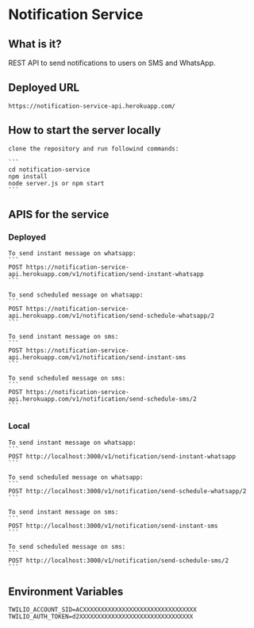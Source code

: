 # Notification Service

## What is it?

REST API to send notifications to users on SMS and WhatsApp.

## Deployed URL

    https://notification-service-api.herokuapp.com/

## How to start the server locally

    clone the repository and run followind commands:

    ```
    cd notification-service
    npm install
    node server.js or npm start
    ```

## APIS for the service

### Deployed

    To send instant message on whatsapp:
    ```
    POST https://notification-service-api.herokuapp.com/v1/notification/send-instant-whatsapp
    ```

    To send scheduled message on whatsapp:
    ```
    POST https://notification-service-api.herokuapp.com/v1/notification/send-schedule-whatsapp/2
    ```

    To send instant message on sms:
    ```
    POST https://notification-service-api.herokuapp.com/v1/notification/send-instant-sms
    ```

    To send scheduled message on sms:
    ```
    POST https://notification-service-api.herokuapp.com/v1/notification/send-schedule-sms/2
    ```

### Local

    To send instant message on whatsapp:
    ```
    POST http://localhost:3000/v1/notification/send-instant-whatsapp
    ```

    To send scheduled message on whatsapp:
    ```
    POST http://localhost:3000/v1/notification/send-schedule-whatsapp/2
    ```

    To send instant message on sms:
    ```
    POST http://localhost:3000/v1/notification/send-instant-sms
    ```

    To send scheduled message on sms:
    ```
    POST http://localhost:3000/v1/notification/send-schedule-sms/2
    ```

## Environment Variables

    TWILIO_ACCOUNT_SID=ACXXXXXXXXXXXXXXXXXXXXXXXXXXXXXXXX
    TWILIO_AUTH_TOKEN=d2XXXXXXXXXXXXXXXXXXXXXXXXXXXXXXXX
